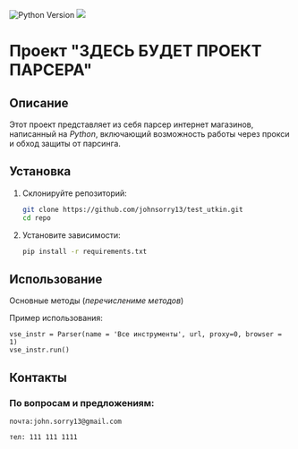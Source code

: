 ![Python Version](https://img.shields.io/badge/python-3.8-blue)
![](D:\test\test_utkin\icons8-probot-24.png)

# Проект **"ЗДЕСЬ БУДЕТ ПРОЕКТ ПАРСЕРА"**

## **Описание**
Этот проект представляет из себя парсер интернет магазинов, написанный на *Python*, включающий возможность работы через прокси и обход защиты от парсинга.

## **Установка**

1. Склонируйте репозиторий:

    ```bash
    git clone https://github.com/johnsorry13/test_utkin.git
    cd repo
    ```
2. Установите зависимости:

    ```bash
    pip install -r requirements.txt
    ```

## **Использование**

Основные методы (*перечислениме методов*)

Пример использования:

```
vse_instr = Parser(name = 'Все инструменты', url, proxy=0, browser = 1)
vse_instr.run()
```
## Контакты
### По вопросам и предложениям:

`почта:john.sorry13@gmail.com`

`тел: 111 111 1111`
